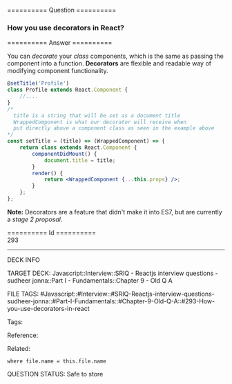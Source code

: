 ========== Question ==========  

### How you use decorators in React?  

========== Answer ==========  

You can _decorate_ your _class_ components, which is the same as passing the
component into a function. **Decorators** are flexible and readable way of
modifying component functionality.

```jsx
@setTitle('Profile')
class Profile extends React.Component {
    //....
}
/*
  title is a string that will be set as a document title
  WrappedComponent is what our decorator will receive when
  put directly above a component class as seen in the example above
*/
const setTitle = (title) => (WrappedComponent) => {
    return class extends React.Component {
        componentDidMount() {
            document.title = title;
        }
        render() {
            return <WrappedComponent {...this.props} />;
        }
    };
};
```

**Note:** Decorators are a feature that didn't make it into ES7, but are
currently a _stage 2 proposal_.

========== Id ==========  
293

---

DECK INFO

TARGET DECK: Javascript::Interview::SRIQ - Reactjs interview questions - sudheer jonna::Part I - Fundamentals::Chapter 9 - Old Q A

FILE TAGS: #Javascript::#Interview::#SRIQ-Reactjs-interview-questions-sudheer-jonna::#Part-I-Fundamentals::#Chapter-9-Old-Q-A::#293-How-you-use-decorators-in-react

Tags:

Reference:

Related:

```dataview
where file.name = this.file.name
```
QUESTION STATUS: Safe to store
